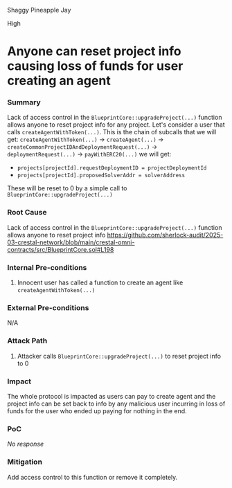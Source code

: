 Shaggy Pineapple Jay

High

# Anyone can reset project info causing loss of funds for user creating an agent

### Summary

Lack of access control in the `BlueprintCore::upgradeProject(...)` function allows anyone to reset project info for any project. Let's consider a user that calls `createAgentWithToken(...)`.
This is the chain of subcalls that we will get:
`createAgentWithToken(...)` -> `createAgent(...)` -> `createCommonProjectIDAndDeploymentRequest(...)` -> `deploymentRequest(...)`
                                                                                     -> `payWithERC20(...)`
we will get:
- `projects[projectId].requestDeploymentID = projectDeploymentId`
- `projects[projectId].proposedSolverAddr = solverAddress`

These will be reset to 0 by a simple call to `BlueprintCore::upgradeProject(...)`

### Root Cause

Lack of access control in the `BlueprintCore::upgradeProject(...)` function allows anyone to reset project info
https://github.com/sherlock-audit/2025-03-crestal-network/blob/main/crestal-omni-contracts/src/BlueprintCore.sol#L198

### Internal Pre-conditions

1. Innocent user has called a function to create an agent like `createAgentWithToken(...)`

### External Pre-conditions

N/A

### Attack Path

1. Attacker calls `BlueprintCore::upgradeProject(...)` to reset project info to 0 

### Impact

The whole protocol is impacted as users can pay to create agent and the project info can be set back to info by any malicious user incurring in loss of funds for the user who ended up paying for nothing in the end.

### PoC

_No response_

### Mitigation

Add access control to this function or remove it completely.